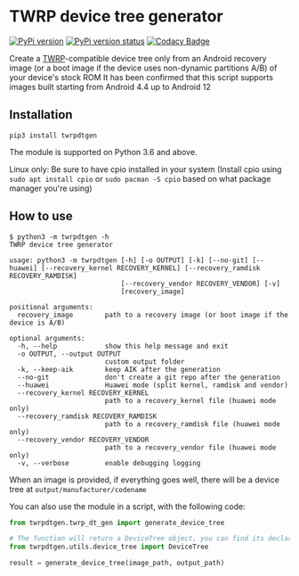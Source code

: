 # TWRP device tree generator

[![PyPi version](https://img.shields.io/pypi/v/twrpdtgen)](https://pypi.org/project/twrpdtgen/)
[![PyPi version status](https://img.shields.io/pypi/status/twrpdtgen)](https://pypi.org/project/twrpdtgen/)
[![Codacy Badge](https://app.codacy.com/project/badge/Grade/ded3a853b48b44b298bc3f1c95772bfd)](https://www.codacy.com/gh/SebaUbuntu/TWRP-device-tree-generator/dashboard?utm_source=github.com&amp;utm_medium=referral&amp;utm_content=SebaUbuntu/TWRP-device-tree-generator&amp;utm_campaign=Badge_Grade)

Create a [TWRP](https://twrp.me/)-compatible device tree only from an Android recovery image (or a boot image if the device uses non-dynamic partitions A/B) of your device's stock ROM
It has been confirmed that this script supports images built starting from Android 4.4 up to Android 12

## Installation

```
pip3 install twrpdtgen
```
The module is supported on Python 3.6 and above.

Linux only: Be sure to have cpio installed in your system (Install cpio using `sudo apt install cpio` or `sudo pacman -S cpio` based on what package manager you're using)

## How to use

```
$ python3 -m twrpdtgen -h
TWRP device tree generator

usage: python3 -m twrpdtgen [-h] [-o OUTPUT] [-k] [--no-git] [--huawei] [--recovery_kernel RECOVERY_KERNEL] [--recovery_ramdisk RECOVERY_RAMDISK]
                            [--recovery_vendor RECOVERY_VENDOR] [-v]
                            [recovery_image]

positional arguments:
  recovery_image        path to a recovery image (or boot image if the device is A/B)

optional arguments:
  -h, --help            show this help message and exit
  -o OUTPUT, --output OUTPUT
                        custom output folder
  -k, --keep-aik        keep AIK after the generation
  --no-git              don't create a git repo after the generation
  --huawei              Huawei mode (split kernel, ramdisk and vendor)
  --recovery_kernel RECOVERY_KERNEL
                        path to a recovery_kernel file (huawei mode only)
  --recovery_ramdisk RECOVERY_RAMDISK
                        path to a recovery_ramdisk file (huawei mode only)
  --recovery_vendor RECOVERY_VENDOR
                        path to a recovery_vendor file (huawei mode only)
  -v, --verbose         enable debugging logging
```

When an image is provided, if everything goes well, there will be a device tree at `output/manufacturer/codename`

You can also use the module in a script, with the following code:

```python
from twrpdtgen.twrp_dt_gen import generate_device_tree

# The function will return a DeviceTree object, you can find its declaration here:
from twrpdtgen.utils.device_tree import DeviceTree

result = generate_device_tree(image_path, output_path)

```
